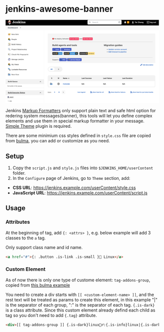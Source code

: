 # jenkins-awesome-banner

![](./jenkins-banner.webp)

Jenkins [Markup Formatters](https://www.jenkins.io/doc/book/security/markup-formatter/#configuring-the-markup-formatter) only support plain text and safe html option for redering system messages(banner), this tools will let you define complex elements and use them in special markup formatter in your message. [Simple Theme](https://plugins.jenkins.io/simple-theme-plugin/) plugin is required.

There are some minimium css styles defined in `style.css` file are copied from [bulma](https://github.com/jgthms/bulma), you can add or customize as you need.

## Setup

1. Copy the `script.js` and `style.js` files into `$JENKINS_HOME/userContent` folder.
1. In the `Configure` page of Jenkins, go to `Theme` section, add:

  - **CSS URL**: https://jenkins.example.com/userContent/style.css
  - **JavaScript URL**: https://jenkins.example.com/userContent/script.js

## Usage

### Attributes

At the beginning of tag, add `{: <attrs> }`, e.g. below example will add 3 classes to the `a` tag.

Only support class name and id name.

```html
<a href="#">{: .button .is-link .is-small }🔨 Linux</a>
```

### Custom Element

As of now there is only one type of custome element: `tag-addons-group`, copied from [this bulma example](https://bulma.io/documentation/elements/tag/#tag-addons)

You need to create a div starts with `[[ <custom-element-name> ]]`, and the rest text will be treated as params to create this element, in this example "|" is the separator of each group, ":" is the separator of each tag. `{.is-dark}` is a class attribute. Since this custom element already defind each child as tag so you don't need to add `{.tag}` attribute.

```html
<div>[[ tag-addons-group ]] {.is-dark}linux👷‍♂️:{.is-info}linux|{.is-dark}linux👷‍♂️:{.is-info}docker:{.is-dark}🐳|{.is-dark}windows👷‍♂️:{.is-warning}windows</div>
```
